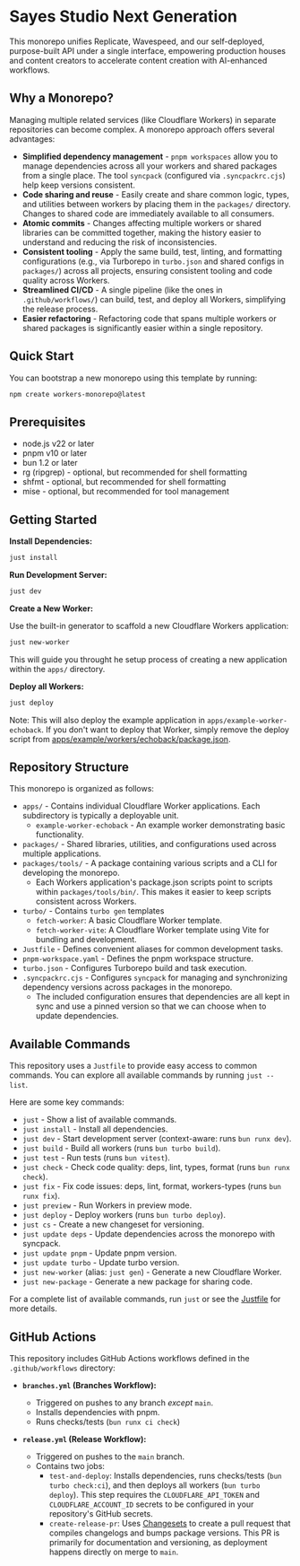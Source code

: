 # Sayes Studio Next Generation

This monorepo unifies Replicate, Wavespeed, and our self-deployed, purpose-built API under a single interface, empowering production houses and content creators to accelerate content creation with AI-enhanced workflows.

## Why a Monorepo?

Managing multiple related services (like Cloudflare Workers) in separate repositories can become complex. A monorepo approach offers several advantages:

- **Simplified dependency management** - `pnpm workspaces` allow you to manage dependencies across all your workers and shared packages from a single place. The tool `syncpack` (configured via `.syncpackrc.cjs`) help keep versions consistent.
- **Code sharing and reuse** - Easily create and share common logic, types, and utilities between workers by placing them in the `packages/` directory. Changes to shared code are immediately available to all consumers.
- **Atomic commits** - Changes affecting multiple workers or shared libraries can be committed together, making the history easier to understand and reducing the risk of inconsistencies.
- **Consistent tooling** - Apply the same build, test, linting, and formatting configurations (e.g., via Turborepo in `turbo.json` and shared configs in `packages/`) across all projects, ensuring consistent tooling and code quality across Workers.
- **Streamlined CI/CD** - A single pipeline (like the ones in `.github/workflows/`) can build, test, and deploy all Workers, simplifying the release process.
- **Easier refactoring** - Refactoring code that spans multiple workers or shared packages is significantly easier within a single repository.

## Quick Start

You can bootstrap a new monorepo using this template by running:

```bash
npm create workers-monorepo@latest
```

## Prerequisites

- node.js v22 or later
- pnpm v10 or later
- bun 1.2 or later
- rg (ripgrep) - optional, but recommended for shell formatting
- shfmt - optional, but recommended for shell formatting
- mise - optional, but recommended for tool management

## Getting Started

**Install Dependencies:**

```bash
just install
```

**Run Development Server:**

```bash
just dev
```

**Create a New Worker:**

Use the built-in generator to scaffold a new Cloudflare Workers application:

```bash
just new-worker
```

This will guide you throught he setup process of creating a new application within the `apps/` directory.

**Deploy all Workers:**

```bash
just deploy
```

Note: This will also deploy the example application in `apps/example-worker-echoback`. If you don't want to deploy that Worker, simply remove the deploy script from [apps/example/workers/echoback/package.json](apps/example-worker-echoback/package.json).

## Repository Structure

This monorepo is organized as follows:

- `apps/` - Contains individual Cloudflare Worker applications. Each subdirectory is typically a deployable unit.
  - `example-worker-echoback` - An example worker demonstrating basic functionality.
- `packages/` - Shared libraries, utilities, and configurations used across multiple applications.
- `packages/tools/` - A package containing various scripts and a CLI for developing the monorepo.
  - Each Workers application's package.json scripts point to scripts within `packages/tools/bin/`. This makes it easier to keep scripts consistent across Workers.
- `turbo/` - Contains `turbo gen` templates
  - `fetch-worker`: A basic Cloudflare Worker template.
  - `fetch-worker-vite`: A Cloudflare Worker template using Vite for bundling and development.
- `Justfile` - Defines convenient aliases for common development tasks.
- `pnpm-workspace.yaml` - Defines the pnpm workspace structure.
- `turbo.json` - Configures Turborepo build and task execution.
- `.syncpackrc.cjs` - Configures `syncpack` for managing and synchronizing dependency versions across packages in the monorepo.
  - The included configuration ensures that dependencies are all kept in sync and use a pinned version so that we can choose when to update dependencies.

## Available Commands

This repository uses a `Justfile` to provide easy access to common commands. You can explore all available commands by running `just --list`.

Here are some key commands:

- `just` - Show a list of available commands.
- `just install` - Install all dependencies.
- `just dev` - Start development server (context-aware: runs `bun runx dev`).
- `just build` - Build all workers (runs `bun turbo build`).
- `just test` - Run tests (runs `bun vitest`).
- `just check` - Check code quality: deps, lint, types, format (runs `bun runx check`).
- `just fix` - Fix code issues: deps, lint, format, workers-types (runs `bun runx fix`).
- `just preview` - Run Workers in preview mode.
- `just deploy` - Deploy workers (runs `bun turbo deploy`).
- `just cs` - Create a new changeset for versioning.
- `just update deps` - Update dependencies across the monorepo with syncpack.
- `just update pnpm` - Update pnpm version.
- `just update turbo` - Update turbo version.
- `just new-worker` (alias: `just gen`) - Generate a new Cloudflare Worker.
- `just new-package` - Generate a new package for sharing code.

For a complete list of available commands, run `just` or see the [Justfile](./Justfile) for more details.

## GitHub Actions

This repository includes GitHub Actions workflows defined in the `.github/workflows` directory:

- **`branches.yml` (Branches Workflow):**
  - Triggered on pushes to any branch _except_ `main`.
  - Installs dependencies with pnpm.
  - Runs checks/tests (`bun runx ci check`)

- **`release.yml` (Release Workflow):**
  - Triggered on pushes to the `main` branch.
  - Contains two jobs:
    - `test-and-deploy`: Installs dependencies, runs checks/tests (`bun turbo check:ci`), and then deploys all workers (`bun turbo deploy`). This step requires the `CLOUDFLARE_API_TOKEN` and `CLOUDFLARE_ACCOUNT_ID` secrets to be configured in your repository's GitHub secrets.
    - `create-release-pr`: Uses [Changesets](https://github.com/changesets/changesets) to create a pull request that compiles changelogs and bumps package versions. This PR is primarily for documentation and versioning, as deployment happens directly on merge to `main`.
